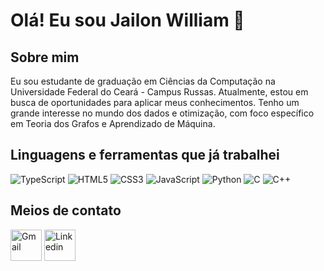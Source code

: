 # Olá! Eu sou Jailon William 👋

## Sobre mim

Eu sou estudante de graduação em Ciências da Computação na Universidade Federal do Ceará - Campus Russas. Atualmente, estou em busca de oportunidades para aplicar meus conhecimentos. Tenho um grande interesse no mundo dos dados e otimização, com foco específico em Teoria dos Grafos e Aprendizado de Máquina.

## Linguagens e ferramentas que já trabalhei

![TypeScript](https://img.shields.io/badge/typescript-%23007ACC.svg?style=for-the-badge&logo=typescript&logoColor=white)
![HTML5](https://img.shields.io/badge/html5-%23E34F26.svg?style=for-the-badge&logo=html5&logoColor=white)
![CSS3](https://img.shields.io/badge/css3-%231572B6.svg?style=for-the-badge&logo=css3&logoColor=white)
![JavaScript](https://img.shields.io/badge/javascript-%23323330.svg?style=for-the-badge&logo=javascript&logoColor=%23F7DF1E)
![Python](https://img.shields.io/badge/python-3670A0?style=for-the-badge&logo=python&logoColor=ffdd54)
![C](https://img.shields.io/badge/c-%2300599C.svg?style=for-the-badge&logo=c&logoColor=white)
![C++](https://img.shields.io/badge/c++-%2300599C.svg?style=for-the-badge&logo=c%2B%2B&logoColor=white)

## Meios de contato

<div>
  <a href="mailto:williambrunocc@gmail.com"><img align="center" alt="Gmail" height="50" width="50" src="https://img.icons8.com/color/48/gmail-new.png" target="_blank"></a>
  <a href="https://www.linkedin.com/in/william-bruno-791875278/"><img align="center" alt="Linkedin" height="50" width="50" src="https://img.icons8.com/color/48/linkedin.png" target="_blank"></a>  
<div>
  
<!--
**JailonWilliam/JailonWilliam** is a ✨ _special_ ✨ repository because its `README.md` (this file) appears on your GitHub profile.

Here are some ideas to get you started:

- 🔭 I’m currently working on ...
- 🌱 I’m currently learning ...
- 👯 I’m looking to collaborate on ...
- 🤔 I’m looking for help with ...
- 💬 Ask me about ...
- 📫 How to reach me: ...
- 😄 Pronouns: ...
- ⚡ Fun fact: ...
-->
